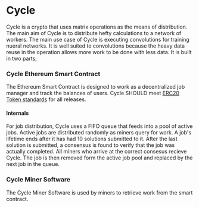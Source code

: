 # Cycle

Cycle is a crypto that uses matrix operations as the means of distribution. The main aim of Cycle is to distribute hefty calculations to a network of workers. The main use case of Cycle is executing convolutions for training nueral networks. It is well suited to convolutions because the heavy data reuse in the operation allows more work to be done with less data. It is built in two parts;

### Cycle Ethereum Smart Contract
The Ethereum Smart Contract is designed to work as a decentralized job manager and track the balances of users. Cycle SHOULD meet [ERC20 Token standards](https://theethereum.wiki/w/index.php/ERC20_Token_Standard) for all releases. 

#### Internals
For job distribution, Cycle uses a FIFO queue that feeds into a pool of active jobs. Active jobs are distributed randomly as miners query for work. A job's lifetime ends after it has had 10 solutions submitted to it. After the last solution is submitted, a consensus is found to verify that the job was actually completed. All miners who arrive at the correct consesus recieve Cycle. The job is then removed form the active job pool and replaced by the next job in the queue. 

### Cycle Miner Software
The Cycle Miner Software is used by miners to retrieve work from the smart contract.
